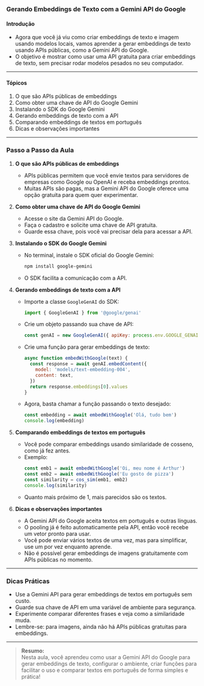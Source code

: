 ### **Gerando Embeddings de Texto com a Gemini API do Google**

#### Introdução

- Agora que você já viu como criar embeddings de texto e imagem usando modelos locais, vamos aprender a gerar embeddings de texto usando APIs públicas, como a Gemini API do Google.
- O objetivo é mostrar como usar uma API gratuita para criar embeddings de texto, sem precisar rodar modelos pesados no seu computador.

---

#### Tópicos

1. O que são APIs públicas de embeddings
2. Como obter uma chave de API do Google Gemini
3. Instalando o SDK do Google Gemini
4. Gerando embeddings de texto com a API
5. Comparando embeddings de textos em português
6. Dicas e observações importantes

---

### Passo a Passo da Aula

1. **O que são APIs públicas de embeddings**

   - APIs públicas permitem que você envie textos para servidores de empresas como Google ou OpenAI e receba embeddings prontos.
   - Muitas APIs são pagas, mas a Gemini API do Google oferece uma opção gratuita para quem quer experimentar.

2. **Como obter uma chave de API do Google Gemini**

   - Acesse o site da Gemini API do Google.
   - Faça o cadastro e solicite uma chave de API gratuita.
   - Guarde essa chave, pois você vai precisar dela para acessar a API.

3. **Instalando o SDK do Google Gemini**

   - No terminal, instale o SDK oficial do Google Gemini:
     ```sh
     npm install google-gemini
     ```
   - O SDK facilita a comunicação com a API.

4. **Gerando embeddings de texto com a API**

   - Importe a classe `GoogleGenAI` do SDK:
     ```js
     import { GoogleGenAI } from '@google/genai'
     ```
   - Crie um objeto passando sua chave de API:
     ```js
     const genAI = new GoogleGenAI({ apiKey: process.env.GOOGLE_GENAI_API_KEY })
     ```
   - Crie uma função para gerar embeddings de texto:
     ```js
     async function embedWithGoogle(text) {
       const response = await genAI.embedContent({
         model: 'models/text-embedding-004',
         content: text,
       })
       return response.embeddings[0].values
     }
     ```
   - Agora, basta chamar a função passando o texto desejado:
     ```js
     const embedding = await embedWithGoogle('Olá, tudo bem')
     console.log(embedding)
     ```

5. **Comparando embeddings de textos em português**

   - Você pode comparar embeddings usando similaridade de cosseno, como já fez antes.
   - Exemplo:
     ```js
     const emb1 = await embedWithGoogle('Oi, meu nome é Arthur')
     const emb2 = await embedWithGoogle('Eu gosto de pizza')
     const similarity = cos_sim(emb1, emb2)
     console.log(similarity)
     ```
   - Quanto mais próximo de 1, mais parecidos são os textos.

6. **Dicas e observações importantes**

   - A Gemini API do Google aceita textos em português e outras línguas.
   - O pooling já é feito automaticamente pela API, então você recebe um vetor pronto para usar.
   - Você pode enviar vários textos de uma vez, mas para simplificar, use um por vez enquanto aprende.
   - Não é possível gerar embeddings de imagens gratuitamente com APIs públicas no momento.

---

### Dicas Práticas

- Use a Gemini API para gerar embeddings de textos em português sem custo.
- Guarde sua chave de API em uma variável de ambiente para segurança.
- Experimente comparar diferentes frases e veja como a similaridade muda.
- Lembre-se: para imagens, ainda não há APIs públicas gratuitas para embeddings.

---

> **Resumo:**  
> Nesta aula, você aprendeu como usar a Gemini API do Google para gerar embeddings de texto, configurar o ambiente, criar funções para facilitar o uso e comparar textos em português de forma simples e prática!
